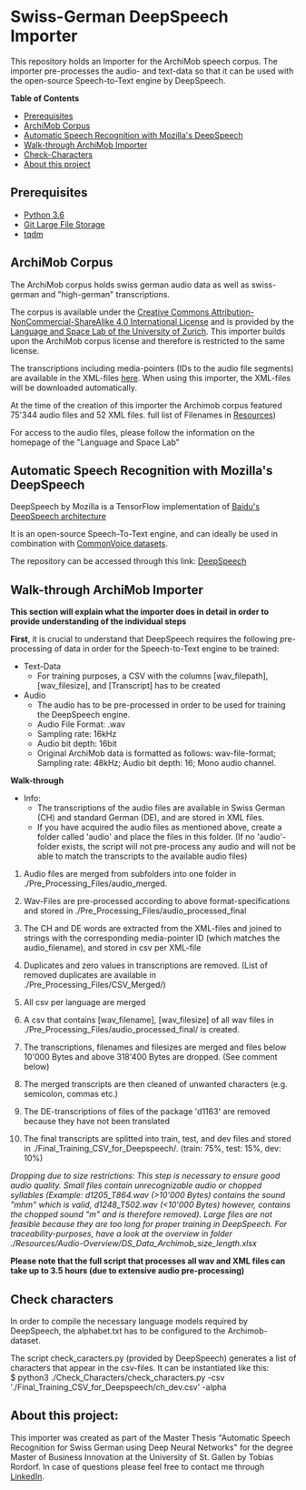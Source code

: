 # Swiss-German DeepSpeech Importer

This repository holds an Importer for the ArchiMob speech corpus.
The importer pre-processes the audio- and text-data so that it can be used with the open-source Speech-to-Text engine by DeepSpeech.

**Table of Contents**

- [Prerequisites](#prerequisites)
- [ArchiMob Corpus](#ArchiMob-Corpus)
- [Automatic Speech Recognition with Mozilla's DeepSpeech](#Automatic-Speech-Recognition-with-Mozilla's-DeepSpeech)
- [Walk-through ArchiMob Importer](#Walk-through-ArchiMob-Importer)
- [Check-Characters](#Check-Characters)
- [About this project](#About-this-project)

<h>


## Prerequisites

* [Python 3.6](https://www.python.org/)
* [Git Large File Storage](https://git-lfs.github.com/)
* [tqdm](https://pypi.org/project/tqdm/)


## ArchiMob Corpus

<p>The ArchiMob corpus holds swiss german audio data as well as swiss-german and "high-german" transcriptions. </p>
<p>The corpus is available under the <a href='https://creativecommons.org/licenses/by-nc-sa/4.0/'>Creative Commons Attribution-NonCommercial-ShareAlike 4.0 International License</a> and is provided by the <a href='https://www.spur.uzh.ch/en/departments/research/textgroup/ArchiMob.html'>Language and Space Lab of the University of Zurich</a>. This importer builds upon the ArchiMob corpus license and therefore is restricted to the same license.</p>

<p>The transcriptions including media-pointers (IDs to the audio file segments) are available in the XML-files <a href='https://www.spur.uzh.ch/en/departments/research/textgroup/ArchiMob.html'>here</a>. When using this importer, the XML-files will be downloaded automatically.</p>

<p>At the time of the creation of this importer the Archimob corpus featured 75'344 audio files and 52 XML files. full list of Filenames in <a href='https://github.com/tobiasrordorf/swissgerman-deepspeech-importer/tree/master/Resources'>Resources</a>)</p>

<p>For access to the audio files, please follow the information on the homepage of the "Language and Space Lab"</p>


## Automatic Speech Recognition with Mozilla's DeepSpeech

<p> DeepSpeech by Mozilla is a TensorFlow implementation of <a href='https://arxiv.org/abs/1412.5567'>Baidu's DeepSpeech architecture</a></p>
<p> It is an open-source Speech-To-Text engine, and can ideally be used in combination with <a href='https://voice.mozilla.org/'>CommonVoice datasets</a>.
<p>The repository can be accessed through this link: <a href='https://github.com/mozilla/DeepSpeech'> DeepSpeech</a> </p>

## Walk-through ArchiMob Importer

<b>This section will explain what the importer does in detail in order to provide understanding of the individual steps</b>

<b>First</b>, it is crucial to understand that DeepSpeech requires the following pre-processing of data in order for the Speech-to-Text engine to be trained:
- Text-Data
  - For training purposes, a CSV with the columns [wav_filepath], [wav_filesize], and [Transcript] has to be created
- Audio
  - The audio has to be pre-processed in order to be used for training the DeepSpeech engine.
  - Audio File Format: .wav
  - Sampling rate: 16kHz
  - Audio bit depth: 16bit
  - Original ArchiMob data is formatted as follows: wav-file-format; Sampling rate: 48kHz; Audio bit depth: 16; Mono audio channel.

<b>Walk-through</b>

- Info:
  - The transcriptions of the audio files are available in Swiss German (CH) and standard German (DE), and are stored in XML files.
  - If you have acquired the audio files as mentioned above, create a folder called 'audio' and place the files in this folder. (If no 'audio'-folder exists, the script will not pre-process any audio and will not be able to match the transcripts to the available audio files)

1. Audio files are merged from subfolders into one folder in ./Pre_Processing_Files/audio_merged.
2. Wav-Files are pre-processed according to above format-specifications and stored in ./Pre_Processing_Files/audio_processed_final

3. The CH and DE words are extracted from the XML-files and joined to strings with the corresponding media-pointer ID (which matches the audio_filename), and stored in csv per XML-file
4. Duplicates and zero values in transcriptions  are removed. (List of removed duplicates are available in ./Pre_Processing_Files/CSV_Merged/)
5. All csv per language are merged

6. A csv that contains [wav_filename], [wav_filesize] of all wav files in ./Pre_Processing_Files/audio_processed_final/ is created.
7. The transcriptions, filenames and filesizes are merged and files below 10'000 Bytes and above 318'400 Bytes are dropped. (See comment below)
8. The merged transcripts are then cleaned of unwanted characters (e.g. semicolon, commas etc.)
9. The DE-transcriptions of files of the package 'd1163' are removed because they have not been translated

10. The final transcripts are splitted into train, test, and dev files and stored in ./Final_Training_CSV_for_Deepspeech/. (train: 75%, test: 15%, dev: 10%)



<i>Dropping due to size restrictions: This step is necessary to ensure good audio quality. Small files contain unrecognizable audio or chopped syllables (Example: d1205_T864.wav (>10'000 Bytes) contains the sound "mhm" which is valid, d1248_T502.wav (<10'000 Bytes) however, contains the chopped sound "m" and is therefore removed). Large files are not feasible because they are too long for proper training in DeepSpeech. For traceability-purposes, have a look at the overview in folder ./Resources/Audio-Overview/DS_Data_Archimob_size_length.xlsx</i>

<b> Please note that the full script that processes all wav and XML files can take up to 3.5 hours (due to extensive audio pre-processing)</b>

## Check characters

<p> In order to compile the necessary language models required by DeepSpeech, the alphabet.txt has to be configured to the Archimob-dataset.</p>
<p> The script check_caracters.py (provided by DeepSpeech) generates a list of characters that appear in the csv-files. It can be instantiated like this: <br>
$ python3 ./Check_Characters/check_characters.py -csv './Final_Training_CSV_for_Deepspeech/ch_dev.csv' -alpha</p>


## About this project:

<p>This importer was created as part of the Master Thesis "Automatic Speech Recognition for Swiss German using Deep Neural Networks" for the degree Master of Business Innovation at the University of St. Gallen by Tobias Rordorf. In case of questions please feel free to contact me through <a href='https://www.linkedin.com/in/tobiasrordorf/'>LinkedIn</a>.
